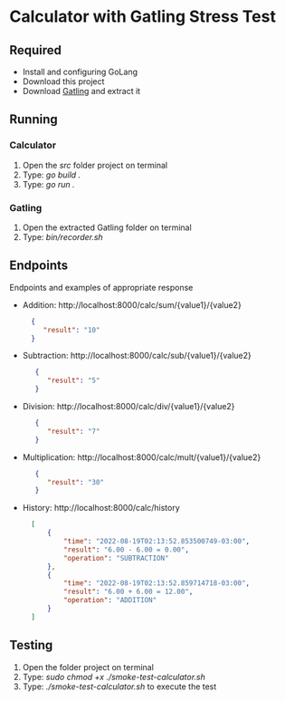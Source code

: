 # Calculator with Gatling Stress Test

## Required

- Install and configuring GoLang
- Download this project
- Download [Gatling](https://repo1.maven.org/maven2/io/gatling/highcharts/gatling-charts-highcharts-bundle/3.9.0/gatling-charts-highcharts-bundle-3.9.0-bundle.zip) and extract it


## Running

### Calculator
1. Open the *src* folder project on terminal
2. Type: *go build .*
3.  Type: *go run .*

### Gatling
1. Open the extracted Gatling folder on terminal
2. Type: *bin/recorder.sh*

## Endpoints
Endpoints and examples of appropriate response

- Addition: http://localhost:8000/calc/sum/{value1}/{value2}
   ``` json
     {
        "result": "10"
     }
     ``` 
- Subtraction: http://localhost:8000/calc/sub/{value1}/{value2}
  ``` json
     {
        "result": "5"
     }
     ``` 
- Division: http://localhost:8000/calc/div/{value1}/{value2}
  ``` json
     {
        "result": "7"
     }
     ``` 
- Multiplication: http://localhost:8000/calc/mult/{value1}/{value2}
  ``` json
     {
        "result": "30"
     }
     ``` 
- History: http://localhost:8000/calc/history
  ``` json
    [
        {
            "time": "2022-08-19T02:13:52.853500749-03:00",
            "result": "6.00 - 6.00 = 0.00",
            "operation": "SUBTRACTION"
        },
        {
            "time": "2022-08-19T02:13:52.859714718-03:00",
            "result": "6.00 + 6.00 = 12.00",
            "operation": "ADDITION"
        }
    ]
     ``` 
## Testing

1. Open the folder project on terminal
2. Type: *sudo chmod +x ./smoke-test-calculator.sh*
3. Type: *./smoke-test-calculator.sh* to execute the test